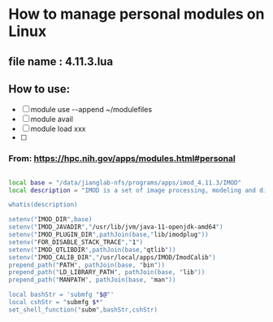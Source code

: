 # How to manage personal modules on Linux
## file name : 4.11.3.lua
## How to use: 
- [ ] module use --append ~/modulefiles
- [ ] module avail
- [ ] module load xxx
- [ ] 
### From: https://hpc.nih.gov/apps/modules.html#personal

```sh

local base = "/data/jianglab-nfs/programs/apps/imod_4.11.3/IMOD"
local description = "IMOD is a set of image processing, modeling and display programs used for tomographic reconstruction and for 3D reconstruction of EM serial sections and optical se$

whatis(description)

setenv("IMOD_DIR",base)
setenv("IMOD_JAVADIR","/usr/lib/jvm/java-11-openjdk-amd64")
setenv("IMOD_PLUGIN_DIR",pathJoin(base,"lib/imodplug"))
setenv("FOR_DISABLE_STACK_TRACE","1")
setenv("IMOD_QTLIBDIR",pathJoin(base,"qtlib"))
setenv("IMOD_CALIB_DIR","/usr/local/apps/IMOD/ImodCalib")
prepend_path("PATH", pathJoin(base, "bin"))
prepend_path("LD_LIBRARY_PATH", pathJoin(base, "lib"))
prepend_path("MANPATH", pathJoin(base, "man"))

local bashStr = 'submfg "$@"'
local cshStr = "submfg $*"
set_shell_function("subm",bashStr,cshStr)

```
